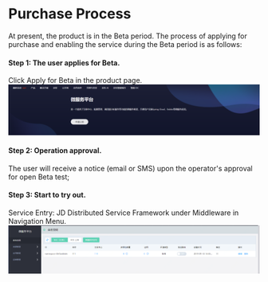 # Purchase Process

At present, the product is in the Beta period. The process of applying for purchase and enabling the service during the Beta period is as follows:

####   Step 1: The user applies for Beta.
Click Apply for Beta in the product page.
  ![](../../../../image/Internet-Middleware/JD-Distributed-Service-Framework/gcsq-jdsf.png)

####   Step 2: Operation approval.
The user will receive a notice (email or SMS) upon the operator's approval for open Beta test;

####   Step 3: Start to try out.
Service Entry: JD Distributed Service Framework under Middleware in Navigation Menu.
![](../../../../image/Internet-Middleware/JD-Distributed-Service-Framework/mmkj-list.png)

